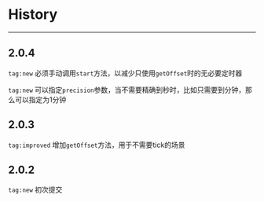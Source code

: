 # History

---

## 2.0.4

`tag:new` 必须手动调用`start`方法，以减少只使用`getOffset`时的无必要定时器

`tag:new` 可以指定`precision`参数，当不需要精确到秒时，比如只需要到分钟，那么可以指定为1分钟

## 2.0.3

`tag:improved` 增加`getOffset`方法，用于不需要tick的场景

## 2.0.2

`tag:new` 初次提交

